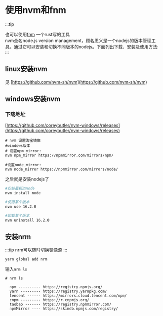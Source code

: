 # 使用nvm和fnm

:::tip

也可以使用[fnm](https://github.com/Schniz/fnm) 一个rust写的工具  
nvm全名node.js version management，顾名思义是一个nodejs的版本管理工具。通过它可以安装和切换不同版本的nodejs。下面列出下载、安装及使用方法:
:::

## linux安装nvm

见 [https://github.com/nvm-sh/nvm](https://github.com/nvm-sh/nvm)

## windows安装nvm

### 下载地址

[https://github.com/coreybutler/nvm-windows/releases](https://github.com/coreybutler/nvm-windows/releases)

```shell
# nvm 设置淘宝镜像
#windows版本
# 设置npm_mirror:
nvm npm_mirror https://npmmirror.com/mirrors/npm/

#设置node_mirror:
nvm node_mirror https://npmmirror.com/mirrors/node/
```

之后就是安装nodejs了

```bash
#安装最新的node
nvm install node

#使用某个版本
nvm use 16.2.0

#卸载某个版本
nvm uninstall 16.2.0
```

## 安装nrm

:::tip
nrm可以随时切换镜像源
:::

```shell
yarn global add nrm

```

输入`nrm ls`

```text
# nrm ls

  npm ---------- https://registry.npmjs.org/
  yarn --------- https://registry.yarnpkg.com/
  tencent ------ https://mirrors.cloud.tencent.com/npm/
  cnpm --------- https://r.cnpmjs.org/
  taobao ------- https://registry.npmmirror.com/
  npmMirror ---- https://skimdb.npmjs.com/registry/

```
